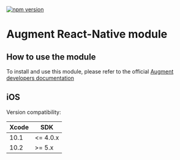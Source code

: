 [![npm version](https://badge.fury.io/js/react-native-augment.svg)](https://badge.fury.io/js/react-native-augment)
# Augment React-Native module

## How to use the module

To install and use this module, please refer to the official [Augment developers documentation](https://developers.augment.com/react-native-sdk)

## iOS
Version compatibility:

| Xcode | SDK      |
|-------|----------|
| 10.1  | <= 4.0.x |
| 10.2  | >= 5.x   |

